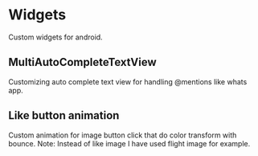# Widgets
Custom widgets for android.
## MultiAutoCompleteTextView
Customizing auto complete text view for handling @mentions like whats app.

## Like button animation
Custom animation for image button click that do color transform with bounce.
Note: Instead of like image I have used flight image for example.
